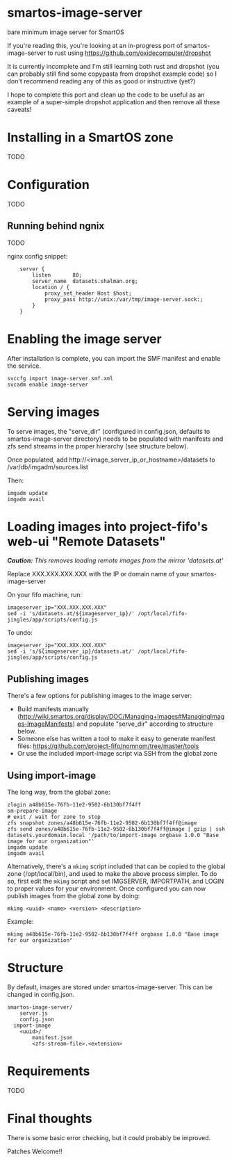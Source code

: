 smartos-image-server
====================

bare minimum image server for SmartOS

If you're reading this, you're looking at an in-progress port
of smartos-image-server to rust using https://github.com/oxidecomputer/dropshot

It is currently incomplete and I'm still learning both rust and dropshot
(you can probably still find some copypasta from dropshot example code)
so I don't recommend reading any of this as good or instructive (yet?)

I hope to complete this port and clean up the code to be useful as an example
of a super-simple dropshot application and then remove all these caveats!

# Installing in a SmartOS zone

TODO

# Configuration

TODO

## Running behind ngnix

TODO

nginx config snippet:

```
    server {
        listen       80;
        server_name  datasets.shalman.org;
        location / {
            proxy_set_header Host $host;
            proxy_pass http://unix:/var/tmp/image-server.sock:;
        }
    }
```

# Enabling the image server

After installation is complete, you can import the SMF manifest 
and enable the service.

```
svccfg import image-server.smf.xml
svcadm enable image-server
```

# Serving images

To serve images, the "serve_dir" (configured in config.json, defaults 
to smartos-image-server directory) needs to be populated with manifests and 
zfs send streams in the proper hierarchy (see structure below). 

Once populated, add http://<image_server_ip_or_hostname>/datasets to /var/db/imgadm/sources.list

Then:

```
imgadm update
imgadm avail
```

# Loading images into project-fifo's web-ui "Remote Datasets"

___Caution:___
_This removes loading remote images from the mirror 'datasets.at'_

Replace XXX.XXX.XXX.XXX with the IP or domain name of your smartos-image-server

On your fifo machine, run:
```
imageserver_ip="XXX.XXX.XXX.XXX"
sed -i 's/datasets.at/${imageserver_ip}/' /opt/local/fifo-jingles/app/scripts/config.js
```

To undo:
```
imageserver_ip="XXX.XXX.XXX.XXX"
sed -i 's/${imageserver_ip}/datasets.at/' /opt/local/fifo-jingles/app/scripts/config.js
```


## Publishing images

There's a few options for publishing images to the image server:

* Build manifests manually (http://wiki.smartos.org/display/DOC/Managing+Images#ManagingImages-ImageManifests) 
and populate "serve_dir" according to structure below.
* Someone else has written a tool to make it easy to generate manifest files:
https://github.com/project-fifo/nomnom/tree/master/tools
* Or use the included import-image script via SSH from the global zone 

## Using import-image

The long way, from the global zone:

```
zlogin a48b615e-76fb-11e2-9502-6b130bf7f4ff 
sm-prepare-image
# exit / wait for zone to stop
zfs snapshot zones/a48b615e-76fb-11e2-9502-6b130bf7f4ff@image
zfs send zones/a48b615e-76fb-11e2-9502-6b130bf7f4ff@image | gzip | ssh datasets.yourdomain.local '/path/to/import-image orgbase 1.0.0 "Base image for our organization"'
imgadm update
imgadm avail
```

Alternatively, there's a `mkimg` script included that can be copied to the 
global zone (/opt/local/bin), and used to make the above process simpler. To 
do so, first edit the `mkimg` script and set IMGSERVER, IMPORTPATH, and LOGIN 
to proper values for your environment. Once configured you can now publish 
images from the global zone by doing:

`mkimg <uuid> <name> <version> <description>`

Example:
```
mkimg a48b615e-76fb-11e2-9502-6b130bf7f4ff orgbase 1.0.0 "Base image for our organization"
```

# Structure

By default, images are stored under smartos-image-server. This can
be changed in config.json.

```
smartos-image-server/
	server.js
	config.json
  import-image
	<uuid>/
		manifest.json
		<zfs-stream-file>.<extension>
```

# Requirements

TODO

# Final thoughts

There is some basic error checking, but it could probably be improved.

Patches Welcome!!

